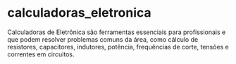 # calculadoras_eletronica
Calculadoras de Eletrônica são ferramentas essenciais para profissionais e que podem resolver problemas comuns da área, como cálculo de resistores, capacitores, indutores, potência, frequências de corte, tensões e correntes em circuitos.
